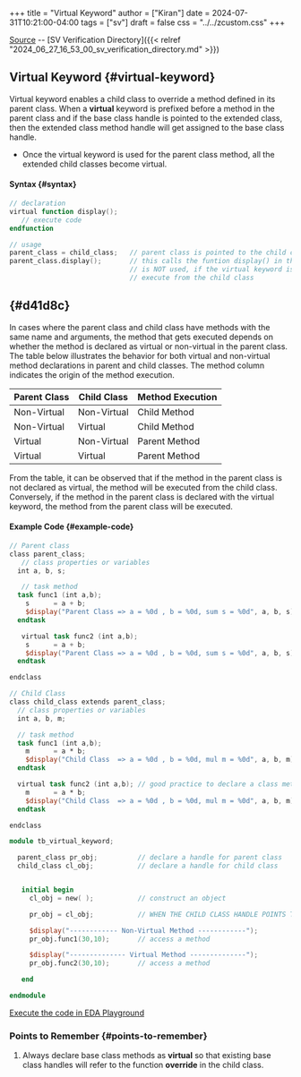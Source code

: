 +++
title = "Virtual Keyword"
author = ["Kiran"]
date = 2024-07-31T10:21:00-04:00
tags = ["sv"]
draft = false
css = "../../zcustom.css"
+++

[Source](https://github.com/24x7fpga/SystemVerilog_Verification/blob/main/sv_verification/virtual_keyword/tb_virtual_keyword.sv) -- [SV Verification Directory]({{< relref "2024_06_27_16_53_00_sv_verification_directory.md" >}})


## Virtual Keyword {#virtual-keyword}

Virtual keyword enables a child class to override a method defined in its parent class. When a **virtual** keyword is prefixed before a method in the parent class and if the base class handle is pointed to the extended class, then the extended class method handle will get assigned to the base class handle.

-   Once the virtual keyword is used for the parent class method, all the extended child classes become virtual.


#### Syntax {#syntax}

```verilog
// declaration
virtual function display();
   // execute code
endfunction

// usage
parent_class = child_class;   // parent class is pointed to the child class
parent_class.display();       // this calls the funtion display() in the base class if virtual keyword
                              // is NOT used, if the virtual keyword is used the function display() will
                              // execute from the child class
```


##  {#d41d8c}

In cases where the parent class and child class have methods with the same name and arguments, the method that gets executed depends on whether the method is declared as virtual or non-virtual in the parent class. The table below illustrates the behavior for both virtual and non-virtual method declarations in parent and child classes. The method column indicates the origin of the method execution.

| Parent Class | Child Class | Method Execution |
|--------------|-------------|------------------|
| Non-Virtual  | Non-Virtual | Child Method     |
| Non-Virtual  | Virtual     | Child Method     |
| Virtual      | Non-Virtual | Parent Method    |
| Virtual      | Virtual     | Parent Method    |

From the table, it can be observed that if the method in the parent class is not declared as virtual, the method will be executed from the child class. Conversely, if the method in the parent class is declared with the virtual keyword, the method from the parent class will be executed.


#### Example Code {#example-code}

```verilog
// Parent class
class parent_class;
   // class properties or variables
  int a, b, s;

   // task method
  task func1 (int a,b);
    s      = a + b;
    $display("Parent Class => a = %0d , b = %0d, sum s = %0d", a, b, s);
  endtask

   virtual task func2 (int a,b);
    s      = a + b;
    $display("Parent Class => a = %0d , b = %0d, sum s = %0d", a, b, s);
  endtask

endclass

// Child Class
class child_class extends parent_class;
  // class properties or variables
  int a, b, m;

  // task method
  task func1 (int a,b);
    m      = a * b;
    $display("Child Class  => a = %0d , b = %0d, mul m = %0d", a, b, m);
  endtask

  virtual task func2 (int a,b); // good practice to declare a class method as virtual
    m      = a * b;
    $display("Child Class  => a = %0d , b = %0d, mul m = %0d", a, b, m);
  endtask

endclass

module tb_virtual_keyword;

  parent_class pr_obj;          // declare a handle for parent class
  child_class cl_obj;           // declare a handle for child class


   initial begin
     cl_obj = new( );           // construct an object

     pr_obj = cl_obj;           // WHEN THE CHILD CLASS HANDLE POINTS TO THE PARENT CLASS HANDLE

     $display("------------ Non-Virtual Method ------------");
     pr_obj.func1(30,10);       // access a method

     $display("-------------- Virtual Method --------------");
     pr_obj.func2(30,10);       // access a method

   end

endmodule
```

[Execute the code in EDA Playground](https://www.edaplayground.com/x/QmAz)


### Points to Remember {#points-to-remember}

1.  Always declare base class methods as **virtual** so that existing base class handles will refer to the function **override** in the child class.
